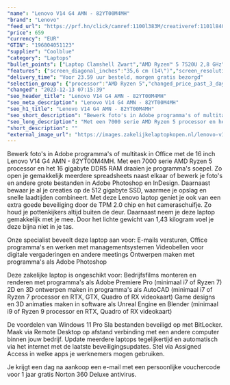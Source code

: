 ```yaml
---
"name": "Lenovo V14 G4 AMN - 82YT00M4MH"
"brand": "Lenovo"
"feed_url": "https://prf.hn/click/camref:1100l383M/creativeref:1101l84031/destination:https%3A%2F%2Fwww.coolblue.nl%2Fproduct%2F941931"
"price": 659
"currency": "EUR"
"GTIN": "196804051123"
"supplier": "Coolblue"
"category": "Laptops"
"bullet_points": ["Laptop Clamshell Zwart","AMD Ryzen™ 5 7520U 2,8 GHz","35,6 cm (14\") Full HD 1920 x 1080 Pixels TN LED backlight 16:9","16 GB LPDDR5-SDRAM 4800 MHz","512 GB SSD","AMD Radeon 610M","Wi-Fi 5 (802.11ac) Ethernet LAN 100,1000 Mbit/s Bluetooth 5.1","Lithium-Polymeer (LiPo) 38 Wh 8,4 uur 65 W","Windows 11 Pro 64-bit"]
"features": {"screen_diagonal_inches":"35,6 cm (14\")","screen_resolution":"1920 x 1080 Pixels","processor_family":"AMD Ryzen™ 5","memory_size":"16 GB","memory_type":"LPDDR5-SDRAM","total_storage_space":"512 GB","operating_system":"Windows 11 Pro","battery_capacity":"38 Wh","width":"324,2 mm","depth":"215,2 mm","height":"19,9 mm","weight":"1,43 kg"}
"delivery_time": "Voor 23.59 uur besteld, morgen gratis bezorgd"
"selection_group": {"processor":"AMD Ryzen 5","changed_price_past_3_days":false,"product_family":"V"}
"changed": "2023-12-13 07:15:39"
"seo_header_title": "Lenovo V14 G4 AMN - 82YT00M4MH"
"seo_meta_description": "Lenovo V14 G4 AMN - 82YT00M4MH"
"seo_h1_title": "Lenovo V14 G4 AMN - 82YT00M4MH"
"seo_short_description": "Bewerk foto's in Adobe programma's of multitask in Office met de 16 inch Lenovo V14 G4 AMN - 82YT00M4MH."
"seo_long_description": "Met een 7000 serie AMD Ryzen 5 processor en het 16 gigabyte DDR5 RAM draaien je programma's soepel. Zo open je gemakkelijk meerdere spreadsheets naast elkaar of bewerk je foto's en andere grote bestanden in Adobe Photoshop en InDesign. Daarnaast bewaar je al je creaties op de 512 gigabyte SSD, waarmee je opslag en snelle laadtijden combineert. Met deze Lenovo laptop geniet je ook van een extra goede beveiliging door de TPM 2. 0 chip en het cameraschuifje. Zo houd je pottenkijkers altijd buiten de deur. Daarnaast neem je deze laptop gemakkelijk met je mee. Door het lichte gewicht van 1,43 kilogram voel je deze bijna niet in je tas. \r\n\r\nOnze specialist beveelt deze laptop aan voor:\r\nE-mails versturen, Office programma's en werken met managementsystemen\r\nVideobellen voor digitale vergaderingen en andere meetings\r\nOntwerpen maken met programma's als Adobe Photoshop\r\n\r\n\r\nDeze zakelijke laptop is ongeschikt voor:\r\nBedrijfsfilms monteren en renderen met programma's als Adobe Premiere Pro (minimaal i7 of Ryzen 7)\r\n2D en 3D ontwerpen maken in programma's als AutoCAD (minimaal i7 of Ryzen 7 processor en RTX, GTX, Quadro of RX videokaart)\r\nGame designs en 3D animaties maken in software als Unreal Engine en Blender (minimaal i9 of Ryzen 9 processor en RTX, Quadro of RX videokaart)\r\n\r\n\r\nDe voordelen van Windows 11 Pro\r\nSla bestanden beveiligd op met BitLocker. \r\nMaak via Remote Desktop op afstand verbinding met een andere computer binnen jouw bedrijf. \r\nUpdate meerdere laptops tegelijkertijd en automatisch via het internet met de laatste beveiligingsupdates. \r\nStel via Assigned Access in welke apps je werknemers mogen gebruiken. \r\n\r\n \r\nJe krijgt een dag na aankoop een e-mail met een persoonlijke vouchercode voor 1 jaar gratis Norton 360 Deluxe antivirus."
"short_description": ""
"external_image_url": "https://images.zakelijkelaptopkopen.nl/lenovo-v14-g4-amn-82yt00m4mh.webp"
---
```


Bewerk foto's in Adobe programma's of multitask in Office met de 16 inch Lenovo V14 G4 AMN - 82YT00M4MH. Met een 7000 serie AMD Ryzen 5 processor en het 16 gigabyte DDR5 RAM draaien je programma's soepel. Zo open je gemakkelijk meerdere spreadsheets naast elkaar of bewerk je foto's en andere grote bestanden in Adobe Photoshop en InDesign. Daarnaast bewaar je al je creaties op de 512 gigabyte SSD, waarmee je opslag en snelle laadtijden combineert. Met deze Lenovo laptop geniet je ook van een extra goede beveiliging door de TPM 2.0 chip en het cameraschuifje. Zo houd je pottenkijkers altijd buiten de deur. Daarnaast neem je deze laptop gemakkelijk met je mee. Door het lichte gewicht van 1,43 kilogram voel je deze bijna niet in je tas.

Onze specialist beveelt deze laptop aan voor:
E-mails versturen, Office programma's en werken met managementsystemen
Videobellen voor digitale vergaderingen en andere meetings
Ontwerpen maken met programma's als Adobe Photoshop


Deze zakelijke laptop is ongeschikt voor:
Bedrijfsfilms monteren en renderen met programma's als Adobe Premiere Pro (minimaal i7 of Ryzen 7)
2D en 3D ontwerpen maken in programma's als AutoCAD (minimaal i7 of Ryzen 7 processor en RTX, GTX, Quadro of RX videokaart)
Game designs en 3D animaties maken in software als Unreal Engine en Blender (minimaal i9 of Ryzen 9 processor en RTX, Quadro of RX videokaart)


De voordelen van Windows 11 Pro
Sla bestanden beveiligd op met BitLocker.
Maak via Remote Desktop op afstand verbinding met een andere computer binnen jouw bedrijf.
Update meerdere laptops tegelijkertijd en automatisch via het internet met de laatste beveiligingsupdates.
Stel via Assigned Access in welke apps je werknemers mogen gebruiken.

 
Je krijgt een dag na aankoop een e-mail met een persoonlijke vouchercode voor 1 jaar gratis Norton 360 Deluxe antivirus.